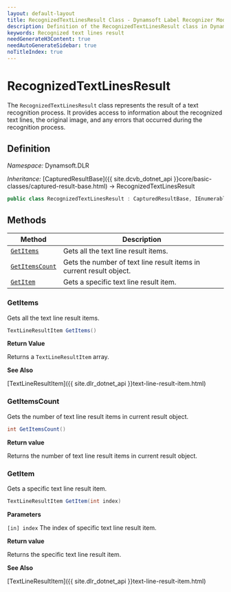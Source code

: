 ```yaml
---
layout: default-layout
title: RecognizedTextLinesResult Class - Dynamsoft Label Recognizer Module .NET Edition API Reference
description: Definition of the RecognizedTextLinesResult class in Dynamsoft Label Recognizer Module .NET Edition.
keywords: Recognized text lines result
needGenerateH3Content: true
needAutoGenerateSidebar: true
noTitleIndex: true
---
```


# RecognizedTextLinesResult

The `RecognizedTextLinesResult` class represents the result of a text recognition process. It provides access to information about the recognized text lines, the original image, and any errors that occurred during the recognition process.

## Definition

*Namespace:* Dynamsoft.DLR

*Inheritance:* [CapturedResultBase]({{ site.dcvb_dotnet_api }}core/basic-classes/captured-result-base.html) -> RecognizedTextLinesResult


```csharp
public class RecognizedTextLinesResult : CapturedResultBase, IEnumerable<TextLineResultItem>
```

## Methods

| Method               | Description |
|----------------------|-------------|
| [`GetItems`](#getitems) | Gets all the text line result items. |
| [`GetItemsCount`](#getitemscount) | Gets the number of text line result items in current result object. |
| [`GetItem`](#getitem) | Gets a specific text line result item. |

### GetItems

Gets all the text line result items.

```csharp
TextLineResultItem GetItems()
```

**Return Value**

Returns a `TextLineResultItem` array.

**See Also**

[TextLineResultItem]({{ site.dlr_dotnet_api }}text-line-result-item.html)

### GetItemsCount

Gets the number of text line result items in current result object.

```csharp
int GetItemsCount()
```

**Return value**

Returns the number of text line result items in current result object.

### GetItem

Gets a specific text line result item.

```csharp
TextLineResultItem GetItem(int index)
```

**Parameters**

`[in] index` The index of specific text line result item.

**Return value**

Returns the specific text line result item.

**See Also**

[TextLineResultItem]({{ site.dlr_dotnet_api }}text-line-result-item.html)
